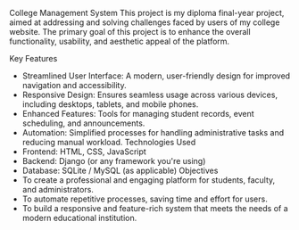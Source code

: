 College Management System
This project is my diploma final-year project, aimed at addressing and solving challenges faced by users of my college website. The primary goal of this project is to enhance the overall functionality, usability, and aesthetic appeal of the platform.

Key Features
 * Streamlined User Interface: A modern, user-friendly design for improved navigation and accessibility.
 * Responsive Design: Ensures seamless usage across various devices, including desktops, tablets, and mobile phones.
 * Enhanced Features: Tools for managing student records, event scheduling, and announcements.
 * Automation: Simplified processes for handling administrative tasks and reducing manual workload.
Technologies Used
 * Frontend: HTML, CSS, JavaScript
 * Backend: Django (or any framework you're using)
 * Database: SQLite / MySQL (as applicable)
Objectives
 * To create a professional and engaging platform for students, faculty, and administrators.
 * To automate repetitive processes, saving time and effort for users.
 * To build a responsive and feature-rich system that meets the needs of a modern educational institution.
